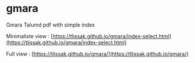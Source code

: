 # gmara
Gmara Talumd pdf with simple index

Minimaliste view : 
[https://tlissak.github.io/gmara/index-select.html](https://tlissak.github.io/gmara/index-select.html)

Full view :
[https://tlissak.github.io/gmara/](https://tlissak.github.io/gmara/)
